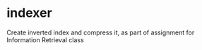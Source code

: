 # indexer

Create inverted index and compress it, as part of assignment for Information Retrieval class
